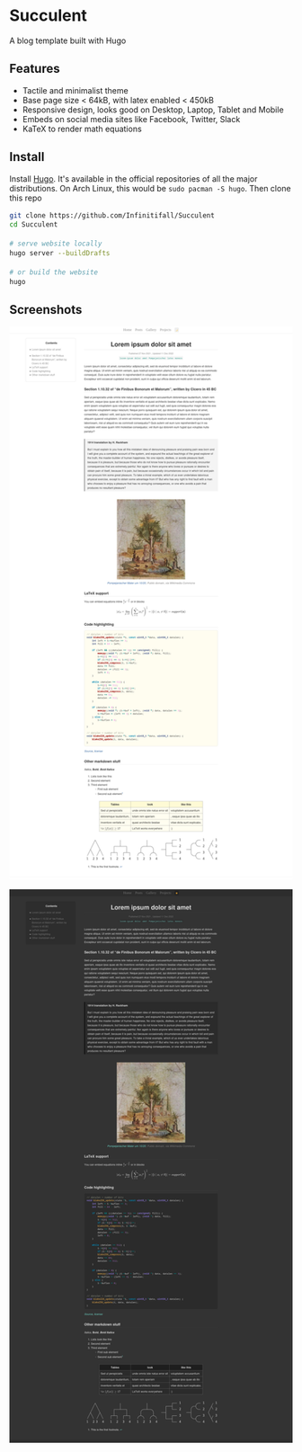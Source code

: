 # Succulent

A blog template built with Hugo

## Features

- Tactile and minimalist theme
- Base page size < 64kB, with latex enabled < 450kB
- Responsive design, looks good on Desktop, Laptop, Tablet and Mobile
- Embeds on social media sites like Facebook, Twitter, Slack
- KaTeX to render math equations


## Install

Install [Hugo](https://gohugo.io/). It's available in the official repositories of all the major distributions. On Arch Linux, this would be `sudo pacman -S hugo`. Then clone this repo

```bash
git clone https://github.com/Infinitifall/Succulent
cd Succulent

# serve website locally
hugo server --buildDrafts

# or build the website
hugo
```


## Screenshots

![Light theme screenshot of text and quotes](static/images/light.jpeg)

![Dark theme screenshot of text and quotes](static/images/dark.jpeg)
